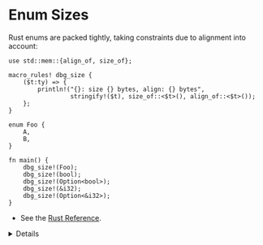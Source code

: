# Enum Sizes

Rust enums are packed tightly, taking constraints due to alignment into account:

```rust,editable
use std::mem::{align_of, size_of};

macro_rules! dbg_size {
    ($t:ty) => {
        println!("{}: size {} bytes, align: {} bytes",
                 stringify!($t), size_of::<$t>(), align_of::<$t>());
    };
}

enum Foo {
    A,
    B,
}

fn main() {
    dbg_size!(Foo);
    dbg_size!(bool);
    dbg_size!(Option<bool>);
    dbg_size!(&i32);
    dbg_size!(Option<&i32>);
}
```

* See the [Rust Reference](https://doc.rust-lang.org/reference/type-layout.html).

<details>
    
Key Points: 
 * Internally Rust is using a field (discriminant) to keep track of the enum variant.
 * As a niche optimization an enum discriminant is merged with the pointer so that Option <&Foo> is the same size as &Foo
 * `Option<bool>` is another example of tight packing.
 * For [some types](https://doc.rust-lang.org/std/option/#representation), Rust guarantees that `size_of::<T>()` equals `size_of::<Option<T>>()`.
 * Zero-sized types allow for efficient implementation of `HashSet` using `HashMap` with `()` as the value.

</details>
